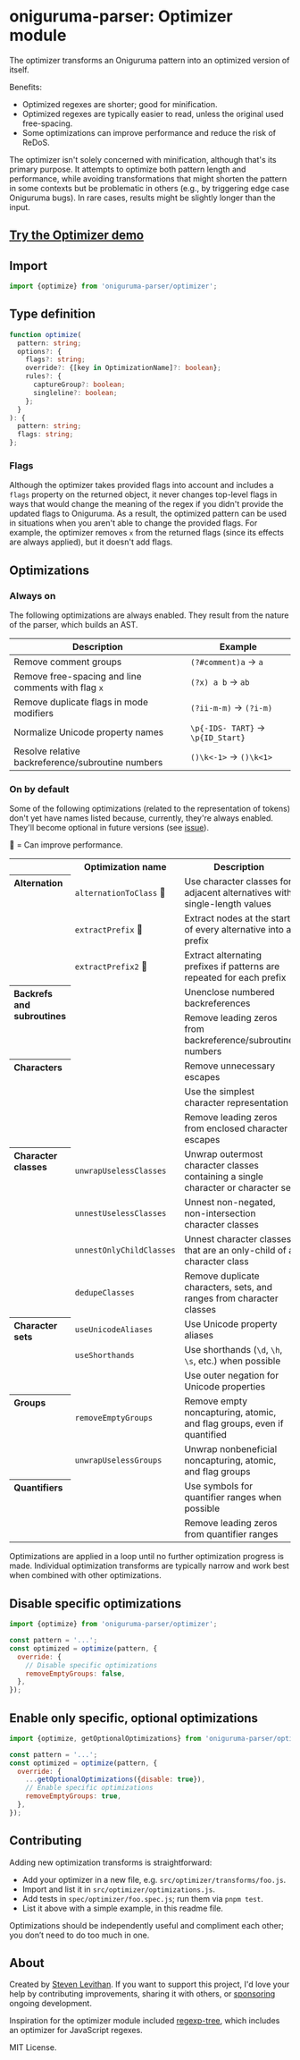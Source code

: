 # oniguruma-parser: Optimizer module

The optimizer transforms an Oniguruma pattern into an optimized version of itself.

Benefits:

- Optimized regexes are shorter; good for minification.
- Optimized regexes are typically easier to read, unless the original used free-spacing.
- Some optimizations can improve performance and reduce the risk of ReDoS.

The optimizer isn't solely concerned with minification, although that's its primary purpose. It attempts to optimize both pattern length and performance, while avoiding transformations that might shorten the pattern in some contexts but be problematic in others (e.g., by triggering edge case Oniguruma bugs). In rare cases, results might be slightly longer than the input.

## [Try the Optimizer demo](https://slevithan.github.io/oniguruma-parser/demo/)

## Import

```js
import {optimize} from 'oniguruma-parser/optimizer';
```

## Type definition

```ts
function optimize(
  pattern: string;
  options?: {
    flags?: string;
    override?: {[key in OptimizationName]?: boolean};
    rules?: {
      captureGroup?: boolean;
      singleline?: boolean;
    };
  }
): {
  pattern: string;
  flags: string;
};
```

### Flags

Although the optimizer takes provided flags into account and includes a `flags` property on the returned object, it never changes top-level flags in ways that would change the meaning of the regex if you didn't provide the updated flags to Oniguruma. As a result, the optimized pattern can be used in situations when you aren't able to change the provided flags. For example, the optimizer removes `x` from the returned flags (since its effects are always applied), but it doesn't add flags.

## Optimizations

### Always on

The following optimizations are always enabled. They result from the nature of the parser, which builds an AST.

| Description | Example |
|-|-|
| Remove comment groups | `(?#comment)a` → `a` |
| Remove free-spacing and line comments with flag `x` | `(?x) a b` → `ab` |
| Remove duplicate flags in mode modifiers | `(?ii-m-m)` → `(?i-m)` |
| Normalize Unicode property names | `\p{-IDS- TART}` → `\p{ID_Start}` |
| Resolve relative backreference/subroutine numbers | `()\k<-1>` → `()\k<1>` |

### On by default

Some of the following optimizations (related to the representation of tokens) don't yet have names listed because, currently, they're always enabled. They'll become optional in future versions (see [issue](https://github.com/slevithan/oniguruma-parser/issues/1)).

🚀 = Can improve performance.

<table>
  <tr>
    <th></th>
    <th>Optimization name</th>
    <th>Description</th>
    <th>Example</th>
  </tr>

  <tr>
    <th rowspan="3" valign="top" align="left">
      Alternation
    </th>
    <td><code>alternationToClass</code> 🚀</td>
    <td>Use character classes for adjacent alternatives with single-length values</td>
    <td><code>a|b|\d</code> → <code>[ab\d]</code></td>
  </tr>
  <tr>
    <td><code>extractPrefix</code> 🚀</td>
    <td>Extract nodes at the start of every alternative into a prefix</td>
    <td><code>^aa|^abb|^ac</code> → <code>^a(?:a|bb|c)</code></td>
  </tr>
  <tr>
    <td><code>extractPrefix2</code> 🚀</td>
    <td>Extract alternating prefixes if patterns are repeated for each prefix</td>
    <td><code>^a|!a|^bb|!bb|^c|!c</code> → <code>(?:^|!)(?:a|bb|c)</code></td>
  </tr>

  <tr>
    <th rowspan="2" valign="top" align="left">
      Backrefs and<br>subroutines
    </th>
    <td></td>
    <td>Unenclose numbered backreferences</td>
    <td><code>()\k&lt;1></code> → <code>()\1</code></td>
  </tr>
  <tr>
    <td></td>
    <td>Remove leading zeros from backreference/subroutine numbers</td>
    <td><code>()\k&lt;01></code> → <code>()\k&lt;1></code></td>
  </tr>

  <tr>
    <th rowspan="3" valign="top" align="left">
      Characters
    </th>
    <td></td>
    <td>Remove unnecessary escapes</td>
    <td><code>\![\?]</code> → <code>![?]</code></td>
  </tr>
  <tr>
    <td></td>
    <td>Use the simplest character representation</td>
    <td><code>\u0061</code> → <code>a</code></td>
  </tr>
  <tr>
    <td></td>
    <td>Remove leading zeros from enclosed character escapes</td>
    <td><code>\x{0061}</code> → <code>\x{61}</code></td>
  </tr>

  <tr>
    <th rowspan="4" valign="top" align="left">
      Character<br>classes
    </th>
    <td><code>unwrapUselessClasses</code></td>
    <td>Unwrap outermost character classes containing a single character or character set</td>
    <td><code>[\s]</code> → <code>\s</code></td>
  </tr>
  <tr>
    <td><code>unnestUselessClasses</code></td>
    <td>Unnest non-negated, non-intersection character classes</td>
    <td><code>[a[b]]</code> → <code>[ab]</code></td>
  </tr>
  <tr>
    <td><code>unnestOnlyChildClasses</code></td>
    <td>Unnest character classes that are an only-child of a character class</td>
    <td><code>[^[^a]]</code> → <code>[a]</code></td>
  </tr>
  <tr>
    <td><code>dedupeClasses</code></td>
    <td>Remove duplicate characters, sets, and ranges from character classes</td>
    <td><code>[a\x61]</code> → <code>[a]</code></td>
  </tr>

  <tr>
    <th rowspan="3" valign="top" align="left">
      Character sets
    </th>
    <td><code>useUnicodeAliases</code></td>
    <td>Use Unicode property aliases</td>
    <td><code>\p{ID_Start}</code> → <code>\p{IDS}</code></td>
  </tr>
  <tr>
    <td><code>useShorthands</code></td>
    <td>Use shorthands (<code>\d</code>, <code>\h</code>, <code>\s</code>, etc.) when possible</td>
    <td><code>[[:space:]\p{Nd}]</code> → <code>[\s\d]</code></td>
  </tr>
  <tr>
    <td></td>
    <td>Use outer negation for Unicode properties</td>
    <td><code>\p{^L}</code> → <code>\P{L}</code></td>
  </tr>

  <tr>
    <th rowspan="2" valign="top" align="left">
      Groups
    </th>
    <td><code>removeEmptyGroups</code></td>
    <td>Remove empty noncapturing, atomic, and flag groups, even if quantified</td>
    <td><code>(?:)a</code> → <code>a</code></td>
  </tr>
  <tr>
    <td><code>unwrapUselessGroups</code></td>
    <td>Unwrap nonbeneficial noncapturing, atomic, and flag groups</td>
    <td><code>(?:a)</code> → <code>a</code></td>
  </tr>

  <tr>
    <th rowspan="2" valign="top" align="left">
      Quantifiers
    </th>
    <td></td>
    <td>Use symbols for quantifier ranges when possible</td>
    <td><code>a{1,}</code> → <code>a+</code></td>
  </tr>
  <tr>
    <td></td>
    <td>Remove leading zeros from quantifier ranges</td>
    <td><code>a{01,03}</code> → <code>a{1,3}</code></td>
  </tr>
</table>

Optimizations are applied in a loop until no further optimization progress is made. Individual optimization transforms are typically narrow and work best when combined with other optimizations.

## Disable specific optimizations

```js
import {optimize} from 'oniguruma-parser/optimizer';

const pattern = '...';
const optimized = optimize(pattern, {
  override: {
    // Disable specific optimizations
    removeEmptyGroups: false,
  },
});
```

## Enable only specific, optional optimizations

```js
import {optimize, getOptionalOptimizations} from 'oniguruma-parser/optimizer';

const pattern = '...';
const optimized = optimize(pattern, {
  override: {
    ...getOptionalOptimizations({disable: true}),
    // Enable specific optimizations
    removeEmptyGroups: true,
  },
});
```

## Contributing

Adding new optimization transforms is straightforward:

- Add your optimizer in a new file, e.g. `src/optimizer/transforms/foo.js`.
- Import and list it in `src/optimizer/optimizations.js`.
- Add tests in `spec/optimizer/foo.spec.js`; run them via `pnpm test`.
- List it above with a simple example, in this readme file.

Optimizations should be independently useful and compliment each other; you don’t need to do too much in one.

## About

Created by [Steven Levithan](https://github.com/slevithan). If you want to support this project, I'd love your help by contributing improvements, sharing it with others, or [sponsoring](https://github.com/sponsors/slevithan) ongoing development.

Inspiration for the optimizer module included [regexp-tree](https://github.com/DmitrySoshnikov/regexp-tree), which includes an optimizer for JavaScript regexes.

MIT License.
